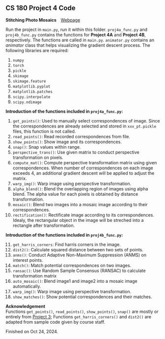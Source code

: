 ## CS 180 Project 4 Code

**Stitching Photo Mosaics**&emsp;[Webpage](https://davidpaulwei.github.io/cs180/proj4/)

Run the project in `main.py`, run it within this folder. `proj4a_func.py` and `proj4b_func.py` contains the functions for **Project 4A** and **Project 4B**, respectively. The functions are called in `main.py`. `animator.py` contains an _animator_ class that helps visualizing the gradient descent process. The following libraries are required:

1. `numpy`
2. `torch`
3. `pickle`
4. `skimage`
5. `skimage.feature`
6. `matplotlib.pyplot`
7. `matplotlib.patches`
8. `scipy.interpolate`
9. `scipy.ndimage`

**Introduction of the functions included in `proj4a_func.py`:**   

1. `get_points()`: Used to manually select correspondences of image. Since the correspondences are already selected and stored in `xxx_pt.pickle` files, this function is not called.
2. `read_points()`: Read recorded correspondences from file.
3. `show_points()`: Show image and its correspondences.
4. `snap()`: Snap values within range.
5.  `perspective_trans()`: Use given matrix to conduct perspective transformation on pixels.
6. `compute_mat()`: Compute perspective transformation matrix using given correspondences. When number of correspondences on each image exceeds 4, an additional gradient descent will be applied to adjust the matrix.
7. `warp_img()`: Warp image using perspective transformation.
8. `alpha_blend()`: Blend the overlapping region of images using alpha blend. The alpha value for each pixels is obtained by distance transformation.
9. `mosaic()`: Blend two images into a mosaic image according to their correspondences.
10. `rectification()`: Rectificate image according to its correspondences. Idealy, the rectangular object in the image will be streched into a rectangle after transformation.

**Introduction of the functions included in `proj4b_func.py`:**   

11. `get_harris_corners`: Find harris corners in the image. 
12. `dist2()`: Calculate squared distance between two sets of points.
13. `anms()`: Conduct Adaptive Non-Maximum Suppression (ANMS) on interest points.
14. `match()`: Match potential correspondences on two images.
15. `ransac()`: Use Random Sample Consensus (RANSAC) to calculate transformation matrix
16. `auto_mosaic()`: Blend image1 and image2 into a mosaic image automatically.
17. `warp_img()`: Warp image using perspective transformation.
18. `show_matches()`: Show potential correspondences and their matches.
    
**Acknowledgement**   
Functions `get_points()`, `read_points()`, `show_points()`, `snap()` are mostly or entirely from [Project 3](https://github.com/davidpaulwei/cs180/tree/main/proj3/code); Functions `get_harris_corners()` and `dist2()` are adapted from sample code given by course staff.

Finished on Oct 24, 2024.
